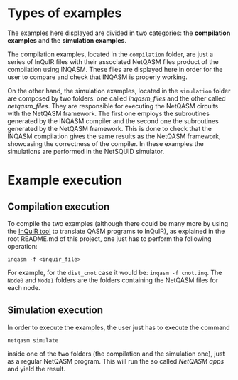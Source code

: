 # Types of examples
The examples here displayed are divided in two categories: the **compilation examples** and the **simulation examples**. 

The compilation examples, located in the `compilation` folder, are just a series of InQuIR files with their associated NetQASM files product of the compilation using INQASM. These files are displayed here in order for the user to compare and check that INQASM is properly working.

On the other hand, the simulation examples, located in the `simulation` folder are composed by two folders: one called *inqasm_files*  and the other called *netqasm_files*. They are responsible for executing the NetQASM circuits with the NetQASM framework. The first one employs the subroutines generated by the INQASM compiler and the second one the subroutines generated by the NetQASM framework. This is done to check that the INQASM compilation gives the same results as the NetQASM framework, showcasing the correctness of the compiler. In these examples the simulations are performed in the NetSQUID simulator.

# Example execution
## Compilation execution
To compile the two examples (although there could be many more by using the [InQuIR tool](https://github.com/team-InQuIR/InQuIR) to translate QASM programs to InQuIR), as explained in the root README.md of this project, one just has to perform the following operation:

```console
inqasm -f <inquir_file>
```

For example, for the `dist_cnot` case it would be: `inqasm -f cnot.inq`. The `Node0` and `Node1` folders are the folders containing the NetQASM files for each node.

## Simulation execution
In order to execute the examples, the user just has to execute the command 

```console
netqasm simulate
```

inside one of the two folders (the compilation and the simulation one), just as a regular NetQASM program. This will run the so called *NetQASM apps* and yield the result.
